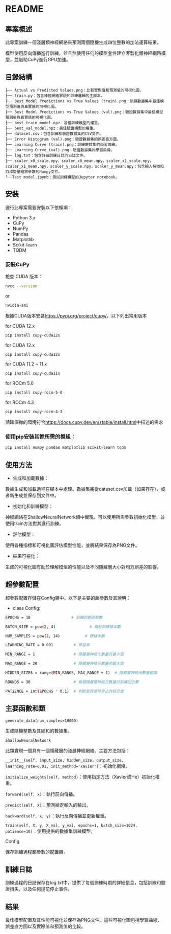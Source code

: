 # README

## 專案概述

此專案訓練一個淺層類神經網絡來預測兩個隨機生成四位整數的加法運算結果。

模型使用反向傳播進行訓練，並且無使用任何的模型套件建立客製化類神經網路模型，並借助CuPy進行GPU加速。

## 目錄結構
```
├── Actual vs Predicted Values.png：比較實際值和預測值的可視化圖。
├── train.py：包含神經網絡實現和訓練邏輯的主腳本。
├── Best Model Predictions vs True Values (train).png：訓練數據集中最佳模型預測值與真實值的可視化圖。
├── Best Model Predictions vs True Values (val).png：驗證數據集中最佳模型預測值與真實值的可視化圖。
├── best_train_model.npz：最佳訓練模型的權重。
├── best_val_model.npz：最佳驗證模型的權重。
├── dataset.csv：包含訓練和驗證數據集的CSV文件。
├── Error Histogram (val).png：驗證數據集的誤差直方圖。
├── Learning Curve (train).png：訓練數據集的學習曲線。
├── Learning Curve (val).png：驗證數據集的學習曲線。
├── log.txt：包含詳細訓練日誌的日誌文件。
├── scaler_x0_scale.npy，scaler_x0_mean.npy，scaler_x1_scale.npy，scaler_x1_mean.npy，scaler_y_scale.npy，scaler_y_mean.npy：包含輸入特徵和目標變量縮放參數的Numpy文件。
└──Test model.ipynb：測試訓練模型的Jupyter notebook。
```
## 安裝

運行此專案需要安裝以下依賴項：

- Python 3.x
- CuPy
- NumPy
- Pandas
- Matplotlib
- Scikit-learn
- TQDM

### 安裝CuPy

   檢查 CUDA 版本：
   ```bash
   nvcc --version
   ```
   or
   ```bash
   nvidia-smi
   ```
   根據CUDA版本安裝<https://pypi.org/project/cupy/>，以下列出常用版本
   
   for CUDA 12.x
   ```bash
   pip install cupy-cuda12x
   ```
   for CUDA 12.x
   ```bash
   pip install cupy-cuda12x
   ```
   for CUDA 11.2 ~ 11.x
   ```bash
   pip install cupy-cuda11x
   ```
   for ROCm 5.0
   ```bash
   pip install cupy-rocm-5-0
   ```
   for ROCm 4.3
   ```bash
   pip install cupy-rocm-4-3
   ```
   請確保你的環境符合<https://docs.cupy.dev/en/stable/install.html>中描述的需求
   
### 使用pip安裝其餘所需的模組：

```bash
pip install numpy pandas matplotlib scikit-learn tqdm
```

## 使用方法

- 生成和加載數據：

數據生成和加載過程在腳本中處理。數據集將從dataset.csv加載（如果存在），或者新生成並保存到文件中。

- 初始化和訓練模型：

神經網絡在ShallowNeuralNetwork類中實現。可以使用所需參數初始化模型，並使用train方法對其進行訓練。

- 評估模型：

使用各種指標和可視化圖評估模型性能，並將結果保存為PNG文件。

- 結果可視化：

生成的可視化圖有助於理解模型的性能以及不同隱藏層大小對均方誤差的影響。

## 超參數配置

超參數配置存儲在Config類中。以下是主要的超參數及其說明：

- class Config:
```bash
EPOCHS = 10                  # 訓練的總週期數

BATCH_SIZE = pow(2, 4)               # 每批訓練樣本數

NUM_SAMPLES = pow(2, 14)           # 總樣本數

LEARNING_RATE = 0.001         # 學習率

MIN_RANGE = 1                 # 隱藏層神經元數量的最小值

MAX_RANGE = 20                # 隱藏層神經元數量的最大值

HIDDEN_SIZES = range(MIN_RANGE, MAX_RANGE + 1)  # 隱藏層神經元數量範圍

ROUNDS = 30                   # 每個隱藏層神經元數量的訓練回合數

PATIENCE = int(EPOCHS * 0.1)  # 判斷是否提早停止的容忍度
```
## 主要函數和類

`generate_data(num_samples=10000)`

生成隨機整數及其總和的數據集。

`ShallowNeuralNetwork`

此類實現一個具有一個隱藏層的淺層神經網絡。主要方法包括：

`__init__(self, input_size, hidden_size, output_size, learning_rate=0.01, init_method='xavier')`：初始化網絡。

`initialize_weights(self, method)`：使用指定方法（Xavier或He）初始化權重。

`forward(self, x)`：執行前向傳播。

`predict(self, X)`：預測給定輸入的輸出。

`backward(self, x, y)`：執行反向傳播並更新權重。

`train(self, X, y, X_val, y_val, epochs=1, batch_size=1024, patience=10)`：使用提供的數據集訓練模型。

Config

保存訓練過程超參數的配置類。

## 訓練日誌

訓練過程的日誌保存在log.txt中，提供了每個訓練時期的詳細信息，包括訓練和驗證損失，以及任何提前停止事件。

## 結果

最佳模型配置及其性能可視化並保存為PNG文件。這些可視化圖包括學習曲線、誤差直方圖以及實際值和預測值的比較。

